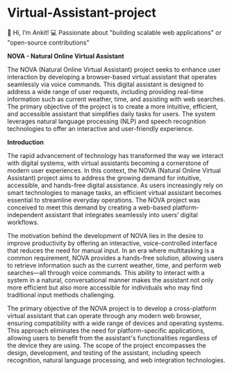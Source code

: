 # Virtual-Assistant-project
👋 Hi, I’m Ankit! 💻 Passionate about "building scalable web applications" or "open-source contributions"

**NOVA - Natural Online Virtual Assistant**

The NOVA (Natural Online Virtual Assistant) project seeks to enhance user interaction by developing a browser-based virtual assistant that operates seamlessly via voice commands. This digital assistant is designed to address a wide range of user requests, including providing real-time information such as current weather, time, and assisting with web searches. The primary objective of the project is to create a more intuitive, efficient, and accessible assistant that simplifies daily tasks for users. The system leverages natural language processing (NLP) and speech recognition technologies to offer an interactive and user-friendly experience.

**Introduction** 

The rapid advancement of technology has transformed the way we interact with digital systems, with virtual assistants becoming a cornerstone of modern user experiences. In this context, the NOVA (Natural Online Virtual Assistant) project aims to address the growing demand for intuitive, accessible, and hands-free digital assistance. As users increasingly rely on smart technologies to manage tasks, an efficient virtual assistant becomes essential to streamline everyday operations. The NOVA project was conceived to meet this demand by creating a web-based platform-independent assistant that integrates seamlessly into users’ digital workflows.

The motivation behind the development of NOVA lies in the desire to improve productivity by offering an interactive, voice-controlled interface that reduces the need for manual input. In an era where multitasking is a common requirement, NOVA provides a hands-free solution, allowing users to retrieve information such as the current weather, time, and perform web searches—all through voice commands. This ability to interact with a system in a natural, conversational manner makes the assistant not only more efficient but also more accessible for individuals who may find traditional input methods challenging.

The primary objective of the NOVA project is to develop a cross-platform virtual assistant that can operate through any modern web browser, ensuring compatibility with a wide range of devices and operating systems. This approach eliminates the need for platform-specific applications, allowing users to benefit from the assistant's functionalities regardless of the device they are using. The scope of the project encompasses the design, development, and testing of the assistant, including speech recognition, natural language processing, and web integration technologies.

